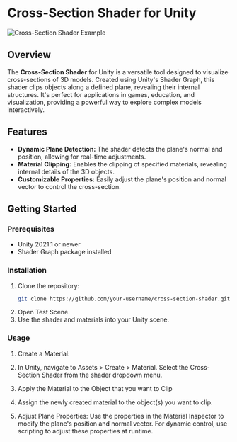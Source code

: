 # Cross-Section Shader for Unity

![Cross-Section Shader Example](path/to/your/example/image.png)

## Overview

The **Cross-Section Shader** for Unity is a versatile tool designed to visualize cross-sections of 3D models. Created using Unity's Shader Graph, this shader clips objects along a defined plane, revealing their internal structures. It's perfect for applications in games, education, and visualization, providing a powerful way to explore complex models interactively.

## Features

- **Dynamic Plane Detection:** The shader detects the plane's normal and position, allowing for real-time adjustments.
- **Material Clipping:** Enables the clipping of specified materials, revealing internal details of the 3D objects.
- **Customizable Properties:** Easily adjust the plane's position and normal vector to control the cross-section.

## Getting Started

### Prerequisites

- Unity 2021.1 or newer
- Shader Graph package installed

### Installation

1. Clone the repository:
   ```bash
   git clone https://github.com/your-username/cross-section-shader.git
2. Open Test Scene.
3. Use the shader and materials into your Unity scene.

 ### Usage

1. Create a Material:

2. In Unity, navigate to Assets > Create > Material.
   Select the Cross-Section Shader from the shader dropdown menu.

3. Apply the Material to the Object that you want to Clip

4. Assign the newly created material to the object(s) you want to clip.

5. Adjust Plane Properties:
   Use the properties in the Material Inspector to modify the plane's position and normal vector.
   For dynamic control, use scripting to adjust these properties at runtime.
  


